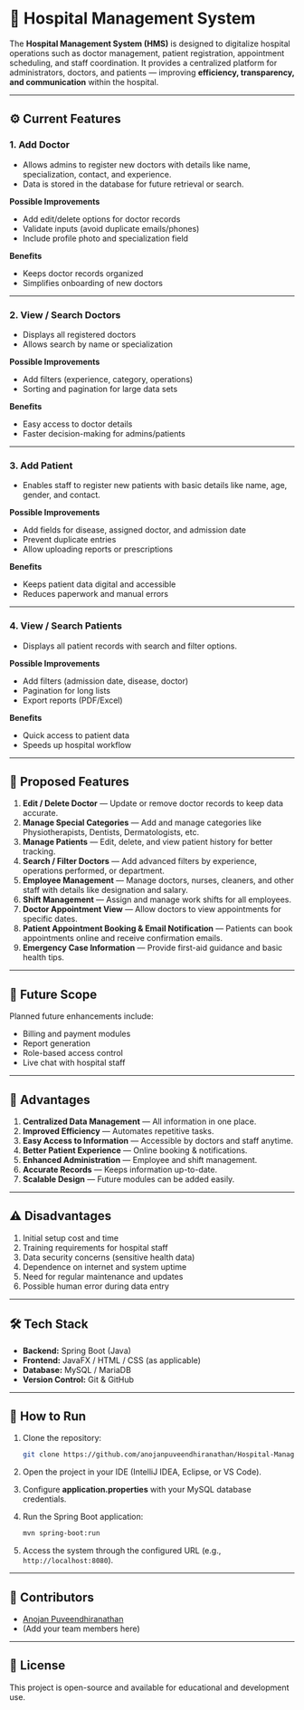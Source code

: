 # 🏥 Hospital Management System

The **Hospital Management System (HMS)** is designed to digitalize hospital operations such as doctor management, patient registration, appointment scheduling, and staff coordination.
It provides a centralized platform for administrators, doctors, and patients — improving **efficiency, transparency, and communication** within the hospital.

---

## ⚙️ Current Features

### 1. Add Doctor

* Allows admins to register new doctors with details like name, specialization, contact, and experience.
* Data is stored in the database for future retrieval or search.

**Possible Improvements**

* Add edit/delete options for doctor records
* Validate inputs (avoid duplicate emails/phones)
* Include profile photo and specialization field

**Benefits**

* Keeps doctor records organized
* Simplifies onboarding of new doctors

---

### 2. View / Search Doctors

* Displays all registered doctors
* Allows search by name or specialization

**Possible Improvements**

* Add filters (experience, category, operations)
* Sorting and pagination for large data sets

**Benefits**

* Easy access to doctor details
* Faster decision-making for admins/patients

---

### 3. Add Patient

* Enables staff to register new patients with basic details like name, age, gender, and contact.

**Possible Improvements**

* Add fields for disease, assigned doctor, and admission date
* Prevent duplicate entries
* Allow uploading reports or prescriptions

**Benefits**

* Keeps patient data digital and accessible
* Reduces paperwork and manual errors

---

### 4. View / Search Patients

* Displays all patient records with search and filter options.

**Possible Improvements**

* Add filters (admission date, disease, doctor)
* Pagination for long lists
* Export reports (PDF/Excel)

**Benefits**

* Quick access to patient data
* Speeds up hospital workflow

---

## 🚀 Proposed Features

1. **Edit / Delete Doctor** — Update or remove doctor records to keep data accurate.
2. **Manage Special Categories** — Add and manage categories like Physiotherapists, Dentists, Dermatologists, etc.
3. **Manage Patients** — Edit, delete, and view patient history for better tracking.
4. **Search / Filter Doctors** — Add advanced filters by experience, operations performed, or department.
5. **Employee Management** — Manage doctors, nurses, cleaners, and other staff with details like designation and salary.
6. **Shift Management** — Assign and manage work shifts for all employees.
7. **Doctor Appointment View** — Allow doctors to view appointments for specific dates.
8. **Patient Appointment Booking & Email Notification** — Patients can book appointments online and receive confirmation emails.
9. **Emergency Case Information** — Provide first-aid guidance and basic health tips.

---

## 🔮 Future Scope

Planned future enhancements include:

* Billing and payment modules
* Report generation
* Role-based access control
* Live chat with hospital staff

---

## 🌟 Advantages

1. **Centralized Data Management** — All information in one place.
2. **Improved Efficiency** — Automates repetitive tasks.
3. **Easy Access to Information** — Accessible by doctors and staff anytime.
4. **Better Patient Experience** — Online booking & notifications.
5. **Enhanced Administration** — Employee and shift management.
6. **Accurate Records** — Keeps information up-to-date.
7. **Scalable Design** — Future modules can be added easily.

---

## ⚠️ Disadvantages

1. Initial setup cost and time
2. Training requirements for hospital staff
3. Data security concerns (sensitive health data)
4. Dependence on internet and system uptime
5. Need for regular maintenance and updates
6. Possible human error during data entry

---

## 🛠️ Tech Stack

* **Backend:** Spring Boot (Java)
* **Frontend:** JavaFX / HTML / CSS (as applicable)
* **Database:** MySQL / MariaDB
* **Version Control:** Git & GitHub

---

## 📘 How to Run

1. Clone the repository:

   ```bash
   git clone https://github.com/anojanpuveendhiranathan/Hospital-Management-System.git
   ```

2. Open the project in your IDE (IntelliJ IDEA, Eclipse, or VS Code).

3. Configure **application.properties** with your MySQL database credentials.

4. Run the Spring Boot application:

   ```bash
   mvn spring-boot:run
   ```

5. Access the system through the configured URL (e.g., `http://localhost:8080`).

---

## 👥 Contributors

* [Anojan Puveendhiranathan](https://github.com/anojanpuveendhiranathan)
* (Add your team members here)

---

## 📄 License

This project is open-source and available for educational and development use.
